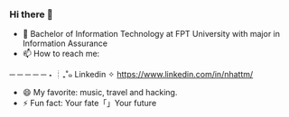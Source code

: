 ### Hi there 👋
- 🌱 Bachelor of Information Technology at FPT University with major in Information Assurance
- 📫 How to reach me: 

─ ─ ─ ─ ─ ⋆ ┊₊˚๑ Linkedin ✧ https://www.linkedin.com/in/nhattm/
- 😄 My favorite: music, travel and hacking.
- ⚡ Fun fact: Your fate「」Your future
